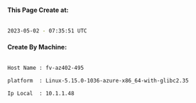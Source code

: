 
   
#### This Page Create at:

```bash

2023-05-02 - 07:35:51 UTC

```

#### Create By Machine:

```bash

Host Name : fv-az402-495

platform  : Linux-5.15.0-1036-azure-x86_64-with-glibc2.35

Ip Local  : 10.1.1.48

```

